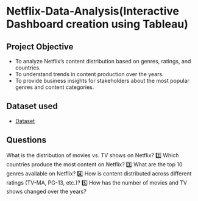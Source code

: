 # Netflix-Data-Analysis(Interactive Dashboard creation using Tableau)
## Project Objective
- To analyze Netflix’s content distribution based on genres, ratings, and countries.
- To understand trends in content production over the years.
- To provide business insights for stakeholders about the most popular genres and content categories.

## Dataset used
- <a href="https://github.com/puvvaditeja/Netflix-Data/blob/main/netflix_titles.txt">Dataset</a>

## Questions
What is the distribution of movies vs. TV shows on Netflix?
2️⃣ Which countries produce the most content on Netflix?
3️⃣ What are the top 10 genres available on Netflix?
4️⃣ How is content distributed across different ratings (TV-MA, PG-13, etc.)?
5️⃣ How has the number of movies and TV shows changed over the years?
